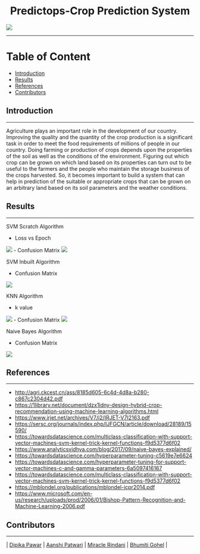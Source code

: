 <h1 align = "center">
    Predictops-Crop Prediction System
</h1>

<img src="https://github.com/aanshi18/CSE523-Machine-Learning-BeMAD/blob/main/Predictops.png">


---
<h1>Table of Content</h1>

- [Introduction](#introduction)
- [Results](#Results)
- [References](#References)
- [Contributors](#Contributors)

## Introduction
---    
Agriculture plays an important role in the development of our country. Improving the quality and the quantity of the crop production is a significant task in order to meet the food requirements of millions of people in our country. Doing farming or production of crops depends upon the properties of the soil as well as the conditions of the environment. Figuring out which crop can be grown on which land based on its properties can turn out to be useful to the farmers and the people who maintain the storage business of the crops harvested. So, it becomes important to build a system that can help in prediction of the suitable or appropriate crops that can be grown on an arbitrary land based on its soil parameters and the weather conditions.



## Results

---

SVM Scratch Algorithm 
 - Loss vs Epoch 
 <img src="https://github.com/aanshi18/CSE523-Machine-Learning-BeMAD/blob/main/Results/SVM_loss_vs_epoch.png">
 - Confusion Matrix
<img src="https://github.com/aanshi18/CSE523-Machine-Learning-BeMAD/blob/main/Results/SVM_from_scratch_confusion_matrix.JPG">

 SVM Inbuilt Algorithm
 - Confusion Matrix
 <img src="https://github.com/aanshi18/CSE523-Machine-Learning-BeMAD/blob/main/Results/SVM_inbuilt_confusion_matrix.JPG">
 
KNN Algorithm
- k value
 <img src="https://github.com/aanshi18/CSE523-Machine-Learning-BeMAD/blob/main/Results/KNN_k_value.JPG">
- Confusion Matrix
<img src="https://github.com/aanshi18/CSE523-Machine-Learning-BeMAD/blob/main/Results/KNN_confusion_matrix.png">

Naive Bayes Algorithm
- Confusion Matrix
<img src="https://github.com/aanshi18/CSE523-Machine-Learning-BeMAD/blob/main/Results/NaiveBayes_confusion_matrix.png">


## References

---

- http://agri.ckcest.cn/ass/8185d605-6c4d-4d8a-b280-c867c2304d42.pdf
- https://1library.net/document/dzx1ldny-design-hybrid-crop-recommendation-using-machine-learning-algorithms.html
- https://www.irjet.net/archives/V7/i2/IRJET-V7I2163.pdf
- https://sersc.org/journals/index.php/IJFGCN/article/download/28189/15590/
- https://towardsdatascience.com/multiclass-classification-with-support-vector-machines-svm-kernel-trick-kernel-functions-f9d5377d6f02 
- https://www.analyticsvidhya.com/blog/2017/09/naive-bayes-explained/
- https://towardsdatascience.com/hyperparameter-tuning-c5619e7e6624
- https://towardsdatascience.com/hyperparameter-tuning-for-support-vector-machines-c-and-gamma-parameters-6a5097416167
- https://towardsdatascience.com/multiclass-classification-with-support-vector-machines-svm-kernel-trick-kernel-functions-f9d5377d6f02
- https://mblondel.org/publications/mblondel-icpr2014.pdf
- https://www.microsoft.com/en-us/research/uploads/prod/2006/01/Bishop-Pattern-Recognition-and-Machine-Learning-2006.pdf


## Contributors

---

| [Dipika Pawar](https://github.com/DipikaPawar12)                                                                                                            | [Aanshi Patwari](https://github.com/aanshi18)                                                                                                            | [Miracle Rindani](https://github.com/mrindani)                                                                                                | [Bhumiti Gohel](https://github.com/bhumiti28)                                                                                                | 

